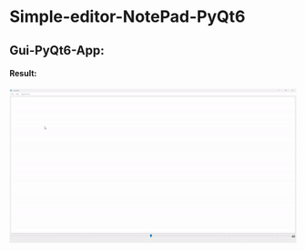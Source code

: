 # Simple-editor-NotePad-PyQt6

## Gui-PyQt6-App:

#### Result:
![img](https://github.com/MohammadSayed02/Simple-editor-NotePad-PyQt6/blob/main/Results/Result.gif?raw=true)


